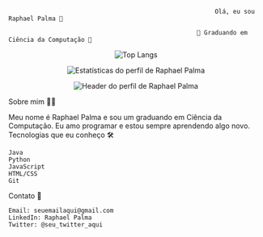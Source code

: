                                                              Olá, eu sou Raphael Palma 👋

                                                        🚀 Graduando em Ciência da Computação 🚀
<p align="center">
  <img src="https://github-readme-stats.vercel.app/api/top-langs/?username=raphaelgpalma&layout=compact&langs_count=6&theme=dark&hide_title=true" alt="Top Langs" />
</p><p align="center">
  <img src="https://github-readme-stats.vercel.app/api?username=raphaelgpalma&show_icons=true&theme=dark" alt="Estatísticas do perfil de Raphael Palma">
</p><p align="center">
  <img src="https://media0.giphy.com/media/v1.Y2lkPTc5MGI3NjExZjg1MzFmMDlkNmY4ODIyZGViN2MwMzUzZmFlZjUxM2RjNzFkY2QyYSZjdD1z/GjDecCEEGJb82Tcm8B/giphy.gif" alt="Header do perfil de Raphael Palma">
</p>
Sobre mim 🙋‍♂️

Meu nome é Raphael Palma e sou um graduando em Ciência da Computação. Eu amo programar e estou sempre aprendendo algo novo.
Tecnologias que eu conheço 🛠️

    Java
    Python
    JavaScript
    HTML/CSS
    Git

Contato 📱

    Email: seuemailaqui@gmail.com
    LinkedIn: Raphael Palma
    Twitter: @seu_twitter_aqui


